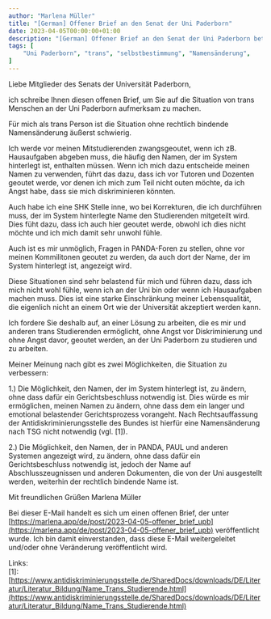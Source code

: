 ```yaml
---
author: "Marlena Müller"
title: "[German] Offener Brief an den Senat der Uni Paderborn"
date: 2023-04-05T00:00:00+01:00
description: "[German] Offener Brief an den Senat der Uni Paderborn betreffend der Situation von trans Menschen an der Uni Paderborn"
tags: [
    "Uni Paderborn", "trans", "selbstbestimmung", "Namensänderung",
]
---
```


Liebe Mitglieder des Senats der Universität Paderborn,

ich schreibe Ihnen diesen offenen Brief, um Sie auf die Situation von trans Menschen an der Uni Paderborn aufmerksam zu machen.

Für mich als trans Person ist die Situation ohne rechtlich bindende Namensänderung äußerst schwierig.

Ich werde vor meinen Mitstudierenden zwangsgeoutet, wenn ich zB. Hausaufgaben abgeben muss, die häufig den Namen, der im System hinterlegt ist, enthalten müssen. Wenn ich mich dazu entscheide meinen Namen zu verwenden, führt das dazu, dass ich vor Tutoren und Dozenten geoutet werde, vor denen ich mich zum Teil nicht outen möchte, da ich Angst habe, dass sie mich diskriminieren könnten.

Auch habe ich eine SHK Stelle inne, wo bei Korrekturen, die ich durchführen muss, der im System hinterlegte Name den Studierenden mitgeteilt wird. Dies füht dazu, dass ich auch hier geoutet werde, obwohl ich dies nicht möchte und ich mich damit sehr unwohl fühle.

Auch ist es mir unmöglich, Fragen in PANDA-Foren zu stellen, ohne vor meinen Kommilitonen geoutet zu werden, da auch dort der Name, der im System hinterlegt ist, angezeigt wird.

Diese Situationen sind sehr belastend für mich und führen dazu, dass ich mich nicht wohl fühle, wenn ich an der Uni bin oder wenn ich Hausaufgaben machen muss. Dies ist eine starke Einschränkung meiner Lebensqualität, die eigenlich nicht an einem Ort wie der Universität akzeptiert werden kann.

Ich fordere Sie deshalb auf, an einer Lösung zu arbeiten, die es mir und anderen trans Studierenden ermöglicht, ohne Angst vor Diskriminierung und ohne Angst davor, geoutet werden, an der Uni Paderborn zu studieren und zu arbeiten.

Meiner Meinung nach gibt es zwei Möglichkeiten, die Situation zu verbessern:

1.) Die Möglichkeit, den Namen, der im System hinterlegt ist, zu ändern, ohne dass dafür ein Gerichtsbeschluss notwendig ist. Dies würde es mir ermöglichen, meinen Namen zu ändern, ohne dass dem ein langer und emotional belastender Gerichtsprozess vorangeht. Nach Rechtsauffassung der Antidiskriminierungsstelle des Bundes ist hierfür eine Namensänderung nach TSG nicht notwendig (vgl. [1]).

2.) Die Möglichkeit, den Namen, der in PANDA, PAUL und anderen Systemen angezeigt wird, zu ändern, ohne dass dafür ein Gerichtsbeschluss notwendig ist, jedoch der Name auf Abschlusszeugnissen und anderen Dokumenten, die von der Uni ausgestellt werden, weiterhin der rechtlich bindende Name ist.

Mit freundlichen Grüßen
Marlena Müller

Bei dieser E-Mail handelt es sich um einen offenen Brief, der unter [https://marlena.app/de/post/2023-04-05-offener_brief_upb](https://marlena.app/de/post/2023-04-05-offener_brief_upb) veröffentlicht wurde. Ich bin damit einverstanden, dass diese E-Mail weitergeleitet und/oder ohne Veränderung veröffentlicht wird.

Links:  
[1]: [https://www.antidiskriminierungsstelle.de/SharedDocs/downloads/DE/Literatur/Literatur_Bildung/Name_Trans_Studierende.html](https://www.antidiskriminierungsstelle.de/SharedDocs/downloads/DE/Literatur/Literatur_Bildung/Name_Trans_Studierende.html)
